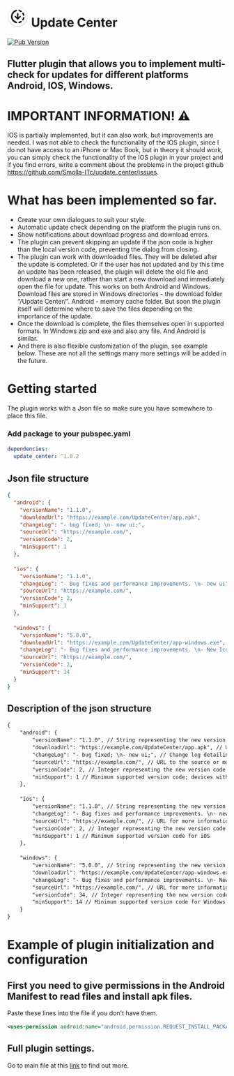 # ![UpdateCenter Icon](https://raw.githubusercontent.com/Smolla-ITc/update_center/main/assets/ic_uc.png) Update Center
[![Pub Version](https://img.shields.io/pub/v/update_center?color=orange)](https://pub.dev/packages/update_center)

## Flutter plugin that allows you to implement multi-check for updates for different platforms Android, IOS, Windows.

# IMPORTANT INFORMATION! ⚠

IOS is partially implemented, but it can also work, but improvements are needed.
I was not able to check the functionality of the IOS plugin, since I do not have access to an iPhone or Mac Book, but in theory it should work, you can simply check the functionality of the IOS plugin in your project and if you find errors, write a comment about the problems in the project github https://github.com/Smolla-ITc/update_center/issues.

# What has been implemented so far.

- Create your own dialogues to suit your style.
- Automatic update check depending on the platform the plugin runs on.
- Show notifications about download progress and download errors.
- The plugin can prevent skipping an update if the json code is higher than the local version code, preventing the dialog from closing.
- The plugin can work with downloaded files. They will be deleted after the update is completed. Or if the user has not updated and by this time an update has been released, the plugin will delete the old file and download a new one, rather than start a new download and immediately open the file for update. This works on both Android and Windows. Download files are stored in Windows directories - the download folder “/Update Center/”. Android - memory cache folder. But soon the plugin itself will determine where to save the files depending on the importance of the update.
- Once the download is complete, the files themselves open in supported formats. In Windows zip and exe and also any file. And Android is similar.
- And there is also flexible customization of the plugin, see example below. These are not all the settings many more settings will be added in the future.

# Getting started

The plugin works with a Json file so make sure you have somewhere to place this file.

### Add package to your pubspec.yaml

```yaml
dependencies:
  update_center: ^1.0.2
```

## Json file structure

```json
{
  "android": {
    "versionName": "1.1.0",
    "downloadUrl": "https://example.com/UpdateCenter/app.apk",
    "changeLog": "- bug fixed; \n- new ui;",
    "sourceUrl": "https://example.com/",
    "versionCode": 2,
    "minSupport": 1
  },

  "ios": {
    "versionName": "1.1.0",
    "changeLog": "- Bug fixes and performance improvements. \n- new ui",
    "sourceUrl": "https://example.com/",
    "versionCode": 2,
    "minSupport": 1
  },

  "windows": {
    "versionName": "5.0.0",
    "downloadUrl": "https://example.com/UpdateCenter/app-windows.exe",
    "changeLog": "- Bug fixes and performance improvements. \n- New Icon;",
    "sourceUrl": "https://example.com/",
    "versionCode": 2,
    "minSupport": 14
  }
}
```
## Description of the json structure

```txt
{
    "android": {
        "versionName": "1.1.0", // String representing the new version name for Android
        "downloadUrl": "https://example.com/UpdateCenter/app.apk", // URL to download the new Android APK
        "changeLog": "- bug fixed; \n- new ui;", // Change log detailing what's new or fixed in this version
        "sourceUrl": "https://example.com/", // URL to the source or more information about the update
        "versionCode": 2, // Integer representing the new version code for Android
        "minSupport": 1 // Minimum supported version code; devices with a lower version code will be forced to update
    },

    "ios": {
        "versionName": "1.1.0", // String representing the new version name for iOS
        "changeLog": "- Bug fixes and performance improvements. \n- new ui", // Change log for iOS version
        "sourceUrl": "https://example.com/", // URL for more information or source for the iOS update
        "versionCode": 2, // Integer representing the new version code for iOS
        "minSupport": 1 // Minimum supported version code for iOS
    },

    "windows": {
        "versionName": "5.0.0", // String representing the new version name for Windows
        "downloadUrl": "https://example.com/UpdateCenter/app-windows.exe", // URL to download the new Windows application
        "changeLog": "- Bug fixes and performance improvements. \n- New Icon;", // Change log for the Windows version
        "sourceUrl": "https://example.com/", // URL for more information or source for the Windows update
        "versionCode": 34, // Integer representing the new version code for Windows 
        "minSupport": 14 // Minimum supported version code for Windows
    }
}

```
# Example of plugin initialization and configuration

## First you need to give permissions in the Android Manifest to read files and install apk files.

Paste these lines into the file if you don't have them.

```xml
<uses-permission android:name="android.permission.REQUEST_INSTALL_PACKAGES"/>
```

## Full plugin settings.

Go to main file at this [link](https://github.com/Smolla-ITc/update_center/blob/main/example/lib/main.dart) to find out more.